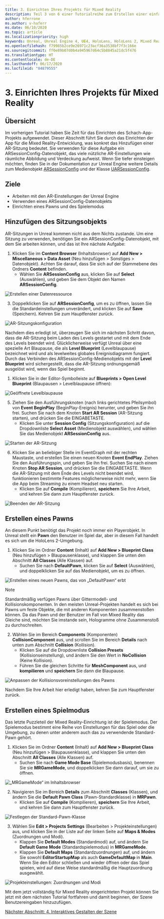```yaml
---
title: 3. Einrichten Ihres Projekts für Mixed Reality
description: Teil 3 von 6 einer Tutorialreihe zum Erstellen einer einfachen Schach-App mit der Unreal Engine 4 und dem UX Tools-Plug-In des Mixed Reality-Toolkits
author: hferrone
ms.author: v-haferr
ms.date: 06/10/2020
ms.topic: article
ms.localizationpriority: high
keywords: Unreal, Unreal Engine 4, UE4, HoloLens, HoloLens 2, Mixed Reality, Tutorial, erste Schritte, MRTK, UXT, UX Tools, Dokumentation
ms.openlocfilehash: f79985b2ce9e26971c23acf36a3538bf7f3c166e
ms.sourcegitcommit: ff0e89b07d0b4a945967d64c5b8845a21dc5f476
ms.translationtype: HT
ms.contentlocale: de-DE
ms.lasthandoff: 06/17/2020
ms.locfileid: "84879555"
---
```

# <a name="3-setting-up-your-project-for-mixed-reality"></a>3. Einrichten Ihres Projekts für Mixed Reality

## <a name="overview"></a>Übersicht

Im vorherigen Tutorial haben Sie Zeit für das Einrichten des Schach-App-Projekts aufgewendet. Dieser Abschnitt führt Sie durch das Einrichten der App für die Mixed Reality-Entwicklung, was konkret das Hinzufügen einer AR-Sitzung bedeutet. Sie verwenden für diese Aufgabe ein ARSessionConfig-Datenobjekt, das viele nützliche AR-Einstellungen wie räumliche Abbildung und Verdeckung aufweist. Wenn Sie tiefer einsteigen möchten, finden Sie in der Dokumentation zur Unreal Engine weitere Details zum Medienobjekt [ARSessionConfig](https://docs.unrealengine.com/en-US/PythonAPI/class/ARSessionConfig.html) und der Klasse [UARSessionConfig](https://docs.unrealengine.com/en-US/API/Runtime/AugmentedReality/UARSessionConfig/index.html).

## <a name="objectives"></a>Ziele
* Arbeiten mit den AR-Einstellungen der Unreal Engine 
* Verwenden eines ARSessionConfig-Datenobjekts
* Einrichten eines Pawns und des Spielemodus

## <a name="adding-the-session-asset"></a>Hinzufügen des Sitzungsobjekts
AR-Sitzungen in Unreal kommen nicht aus dem Nichts zustande. Um eine Sitzung zu verwenden, benötigen Sie ein ARSessionConfig-Datenobjekt, mit dem Sie arbeiten können, und das ist Ihre nächste Aufgabe:

1. Klicken Sie im **Content Browser** (Inhaltsbrowser) auf **Add New > Miscellaneous > Data Asset** (Neu hinzufügen > Sonstiges > Datenobjekt). Achten Sie darauf, dass Sie sich auf der Stammebene des Ordners **Content** befinden. 
    * Wählen Sie **ARSessionConfig** aus, klicken Sie auf **Select** (Auswählen), und geben Sie dem Objekt den Namen **ARSessionConfig**.

![Erstellen einer Datenressource](images/unreal-uxt/3-createasset.PNG)

3. Doppelklicken Sie auf **ARSessionConfig**, um es zu öffnen, lassen Sie die Standardeinstellungen unverändert, und klicken Sie auf **Save** (Speichern). Kehren Sie zum Hauptfenster zurück. 

![AR-Sitzungskonfiguration](images/unreal-uxt/3-arsessionconfig.PNG)

Nachdem dies erledigt ist, überzeugen Sie sich im nächsten Schritt davon, dass die AR-Sitzung beim Laden des Levels gestartet und mit dem Ende des Levels beendet wird. Glücklicherweise verfügt Unreal über eine spezielle Art Blaupause, die als **Level Blueprint** (Levelblaupause) bezeichnet wird und als levelweites globales Ereignisdiagramm fungiert. Durch das Verbinden des ARSessionConfig-Medienobjekts mit der **Level Blueprint** wird sichergestellt, dass die AR-Sitzung ordnungsgemäß ausgelöst wird, wenn das Spiel beginnt.

1. Klicken Sie in der Editor-Symbolleiste auf **Blueprints > Open Level Blueprint** (Blaupausen > Levelblaupause öffnen): 

![Geöffnete Levelblaupause](images/unreal-uxt/3-level-blueprint.PNG)

5. Ziehen Sie den Ausführungsknoten (nach links gerichtetes Pfeilsymbol) von **Event BeginPlay** (BeginPlay-Ereignis) herunter, und geben Sie ihn frei. Suchen Sie nach dem Knoten **Start AR Session** (AR-Sitzung starten), und drücken Sie die EINGABETASTE.  
    * Klicken Sie unter **Session Config** (Sitzungskonfiguration) auf die Dropdownliste **Select Asset** (Medienobjekt auswählen), und wählen Sie das Medienobjekt **ARSessionConfig** aus. 

![Starten der AR-Sitzung](images/unreal-uxt/3-start-ar-session.PNG)

6. Klicken Sie an beliebiger Stelle im EventGraph mit der rechten Maustaste, und erstellen Sie einen neuen Knoten **Event EndPlay**. Ziehen Sie den Ausführungspin, und geben Sie ihn frei. Suchen Sie nach einem Knoten **Stop AR Session**, und drücken Sie die EINGABETASTE. Wenn die AR-Sitzung mit dem Ende des Levels nicht beendet wird, funktionieren bestimmte Features möglicherweise nicht mehr, wenn Sie die App beim Streaming zu einem Headset neu starten. 
    * Klicken Sie auf **Compile** (Kompilieren), **speichern** Sie Ihre Arbeit, und kehren Sie dann zum Hauptfenster zurück.

![Beenden der AR-Sitzung](images/unreal-uxt/3-stoparsession.PNG)

## <a name="create-a-pawn"></a>Erstellen eines Pawns
An diesem Punkt benötigt das Projekt noch immer ein Playerobjekt. In Unreal stellt ein **Pawn** den Benutzer im Spiel dar, aber in diesem Fall handelt es sich um die HoloLens 2-Umgebung.

1. Klicken Sie im Ordner **Content** (Inhalt) auf **Add New > Blueprint Class** (Neu hinzufügen > Blaupausenklasse), und klappen Sie unten den Abschnitt **All Classes** (Alle Klassen) auf. 
    * Suchen Sie nach **DefaultPawn**, klicken Sie auf **Select** (Auswählen), und doppelklicken Sie auf das Medienobjekt, um es zu öffnen. 

![Erstellen eines neuen Pawns, das von „DefaultPawn“ erbt](images/unreal-uxt/3-defaultpawn.PNG)

> [!NOTE]
> Standardmäßig verfügen Pawns über Gittermodell- und Kollisionskomponenten. In den meisten Unreal-Projekten handelt es sich bei Pawns um feste Objekte, die mit anderen Komponenten zusammenstoßen können. Da das Pawn und der Benutzer im Fall von Mixed Reality das Gleiche sind, möchten Sie imstande sein, Hologramme ohne Zusammenstoß zu durchschreiten. 

2. Wählen Sie im Bereich **Components** (Komponenten) **CollisionComponent** aus, und scrollen Sie im Bereich **Details** nach unten zum Abschnitt **Collision** (Kollision). 
    * Klicken Sie auf die Dropdownliste **Collision Presets** (Kollisionseinstellung), und ändern Sie den Wert in **NoCollision** (Keine Kollision). 
    * Führen Sie die gleichen Schritte für **MeshComponent** aus, und **kompilieren** und **speichern** Sie dann die Blaupause. 

![Anpassen der Kollisionsvoreinstellungen des Pawns](images/unreal-uxt/3-nocollision.PNG)

Nachdem Sie Ihre Arbeit hier erledigt haben, kehren Sie zum Hauptfenster zurück.

## <a name="create-a-game-mode"></a>Erstellen eines Spielmodus
Das letzte Puzzleteil der Mixed Reality-Einrichtung ist der Spielemodus. Der Spielemodus bestimmt eine Reihe von Einstellungen für das Spiel oder die Umgebung, zu denen unter anderem auch das zu verwendende Standard-Pawn gehört.

1.  Klicken Sie im Ordner **Content** (Inhalt) auf **Add New > Blueprint Class** (Neu hinzufügen > Blaupausenklasse), und klappen Sie unten den Abschnitt **All Classes** (Alle Klassen) auf. 
    * Suchen Sie nach **Game Mode Base** (Spielemodusbasis), benennen Sie sie **MRGameMode**, und doppelklicken Sie dann darauf, um sie zu öffnen. 

![„MRGameMode“ im Inhaltsbrowser](images/unreal-uxt/3-gamemode.PNG)

2.  Navigieren Sie im Bereich **Details** zum Abschnitt **Classes** (Klassen), und ändern Sie die **Default Pawn Class** (Pawn-Standardklasse) in **MRPawn**. 
    * Klicken Sie auf **Compile** (Kompilieren), **speichern** Sie Ihre Arbeit, und kehren Sie dann zum Hauptfenster zurück. 

![Festlegen der Standard-Pawn-Klasse](images/unreal-uxt/3-setpawn.PNG)

3.  Wählen Sie **Edit > Projects Settings** (Bearbeiten > Projekteinstellungen) aus, und klicken Sie in der Liste auf der linken Seite auf **Maps & Modes** (Zuordnungen und Modi). 
    * Klappen Sie **Default Modes** (Standardmodi) auf, und ändern Sie **Default Game Mode** (Standardspielemodus) in **MRGameMode**. 
    * Klappen Sie **Default Maps** (Standardzuordnungen) auf, und ändern Sie sowohl **EditorStartupMap** als auch **GameDefaultMap** in **Main**. Wenn Sie den Editor schließen und wieder öffnen oder das Spiel spielen, wird auf diese Weise standardmäßig die Hauptzuordnung ausgewählt.

![Projekteinstellungen: Zuordnungen und Modi](images/unreal-uxt/3-mapsandmodes.PNG)

Mit dem jetzt vollständig für Mixed Reality eingerichteten Projekt können Sie jetzt mit dem nächsten Tutorial fortfahren und damit beginnen, der Szene Benutzereingaben hinzuzufügen. 

[Nächster Abschnitt: 4. Interaktives Gestalten der Szene](unreal-uxt-ch4.md)